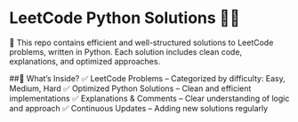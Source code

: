 # LeetCode Python Solutions 🐍💡
🚀 This repo contains efficient and well-structured solutions to LeetCode problems, written in Python. Each solution includes clean code, explanations, and optimized approaches.

##📌 What’s Inside?
✅ LeetCode Problems – Categorized by difficulty: Easy, Medium, Hard
✅ Optimized Python Solutions – Clean and efficient implementations
✅ Explanations & Comments – Clear understanding of logic and approach
✅ Continuous Updates – Adding new solutions regularly
